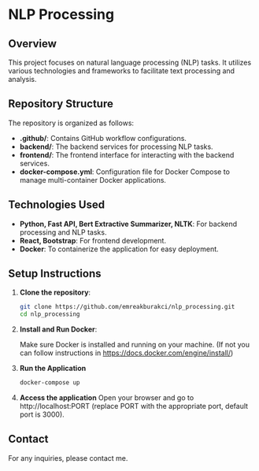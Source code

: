 # NLP Processing

## Overview

This project focuses on natural language processing (NLP) tasks. It utilizes various technologies and frameworks to facilitate text processing and analysis. 

## Repository Structure

The repository is organized as follows:

- **.github/**: Contains GitHub workflow configurations.
- **backend/**: The backend services for processing NLP tasks.
- **frontend/**: The frontend interface for interacting with the backend services.
- **docker-compose.yml**: Configuration file for Docker Compose to manage multi-container Docker applications.

## Technologies Used

- **Python, Fast API, Bert Extractive Summarizer, NLTK**: For backend processing and NLP tasks.
- **React, Bootstrap**: For frontend development.
- **Docker**: To containerize the application for easy deployment.

## Setup Instructions

1. **Clone the repository**:
   ```bash
   git clone https://github.com/emreakburakci/nlp_processing.git
   cd nlp_processing

2. **Install and Run Docker**:

    Make sure Docker is installed and running on your machine. (If not you can follow instructions in https://docs.docker.com/engine/install/)

3. **Run the Application**
    ```bash
    docker-compose up

4. **Access the application**
    Open your browser and go to http://localhost:PORT (replace PORT with the appropriate port, default port is 3000).

## Contact

For any inquiries, please contact me.